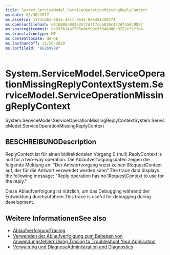 ```yaml
---
title: System.ServiceModel.ServiceOperationMissingReplyContext
ms.date: 03/30/2017
ms.assetid: 1373c661-e63a-4e11-a635-689451450274
ms.openlocfilehash: e11b886a9d1e2bf2d7f7cab830c422d7a58c0827
ms.sourcegitcommit: bc293b14af795e0e999e3304dd40c0222cf2ffe4
ms.translationtype: MT
ms.contentlocale: de-DE
ms.lasthandoff: 11/26/2020
ms.locfileid: "96269989"
---
```

# <a name="systemservicemodelserviceoperationmissingreplycontext"></a><span data-ttu-id="8e54e-102">System.ServiceModel.ServiceOperationMissingReplyContext</span><span class="sxs-lookup"><span data-stu-id="8e54e-102">System.ServiceModel.ServiceOperationMissingReplyContext</span></span>

<span data-ttu-id="8e54e-103">System.ServiceModel.ServiceOperationMissingReplyContext</span><span class="sxs-lookup"><span data-stu-id="8e54e-103">System.ServiceModel.ServiceOperationMissingReplyContext</span></span>  
  
## <a name="description"></a><span data-ttu-id="8e54e-104">BESCHREIBUNG</span><span class="sxs-lookup"><span data-stu-id="8e54e-104">Description</span></span>  

 <span data-ttu-id="8e54e-105">ReplyContext ist für einen bidirektionalen Vorgang 0 (null).</span><span class="sxs-lookup"><span data-stu-id="8e54e-105">ReplyContext is null for a two-way operation.</span></span> <span data-ttu-id="8e54e-106">Die Ablaufverfolgungsdaten zeigen die folgende Meldung an: "Der Antwortvorgang weist keinen IRequestContext auf, der für die Antwort verwendet werden kann".</span><span class="sxs-lookup"><span data-stu-id="8e54e-106">The trace data displays the following message: "Reply operation has no IRequestContext to use for the reply."</span></span>  
  
 <span data-ttu-id="8e54e-107">Diese Ablaufverfolgung ist nützlich, um das Debugging während der Entwicklung durchzuführen.</span><span class="sxs-lookup"><span data-stu-id="8e54e-107">This trace is useful for debugging during development.</span></span>  
  
## <a name="see-also"></a><span data-ttu-id="8e54e-108">Weitere Informationen</span><span class="sxs-lookup"><span data-stu-id="8e54e-108">See also</span></span>

- [<span data-ttu-id="8e54e-109">Ablaufverfolgung</span><span class="sxs-lookup"><span data-stu-id="8e54e-109">Tracing</span></span>](index.md)
- [<span data-ttu-id="8e54e-110">Verwenden der Ablaufverfolgung zum Beheben von Anwendungsfehlern</span><span class="sxs-lookup"><span data-stu-id="8e54e-110">Using Tracing to Troubleshoot Your Application</span></span>](using-tracing-to-troubleshoot-your-application.md)
- [<span data-ttu-id="8e54e-111">Verwaltung und Diagnose</span><span class="sxs-lookup"><span data-stu-id="8e54e-111">Administration and Diagnostics</span></span>](../index.md)

